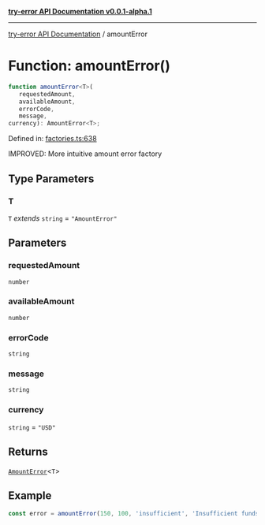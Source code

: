 [**try-error API Documentation v0.0.1-alpha.1**](../index.md)

***

[try-error API Documentation](../index.md) / amountError

# Function: amountError()

```ts
function amountError<T>(
   requestedAmount, 
   availableAmount, 
   errorCode, 
   message, 
currency): AmountError<T>;
```

Defined in: [factories.ts:638](https://github.com/oconnorjohnson/try-error/blob/e3ae0308069a4fba073f4543d527ad76373db795/src/factories.ts#L638)

IMPROVED: More intuitive amount error factory

## Type Parameters

### T

`T` *extends* `string` = `"AmountError"`

## Parameters

### requestedAmount

`number`

### availableAmount

`number`

### errorCode

`string`

### message

`string`

### currency

`string` = `"USD"`

## Returns

[`AmountError`](../interfaces/AmountError.md)\<`T`\>

## Example

```typescript
const error = amountError(150, 100, 'insufficient', 'Insufficient funds available');
```
